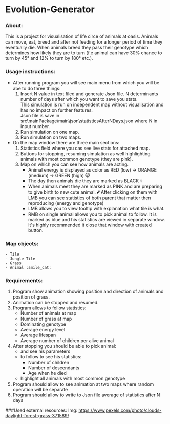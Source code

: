 # Evolution-Generator
### About:
This is a project for visualisation of life circe of animals at oasis.
Animals can move, eat, breed and after not feeding for a longer period of time they eventually die.
When animals breed they pass their genotype which determines how likely they are to turn (f.e animal can have 30% chance to turn by 45°  and 12% to turn by 180° etc.).
 
### Usage instructions:
- After running program you will see main menu from which you will be abe to do three things:
    1. Insert N value in text filed and generate Json file. N determinants number of days after which you want to save you stats.\
        This simulation is run on independent map without visualisation and has no impact on further features. \
        Json file is save in src\mainPackage\main\json\statisticsAfterNDays.json where N in input number.
    2. Run simulation on one map.
    3. Run simulation on two maps.
- On the map window there are three main sections:
    1. Statistics field where you cas see live stats for attached map.
    2. Buttons for stopping, resuming simulation as well highlighting animals with most common genotype (they are pink).
    3. Map on which you can see how animals are acting.
        - Animal energy is displayed as color as RED (low) -> ORANGE (medium) -> GREEN (high) :smile_cat:
        - The day then animals die they are marked as BLACK :skull:
        - When animals meet they are marked as PINK and are preparing to give birth to new cute animal. :two_hearts: After clicking on them with LMB you can see statistics of both parent that matter then reproducing (energy and genotype)
        - LMB allows you to view tooltip with explanation what tile is what.
        - RMB on single animal allows you to pick animal to follow. It is marked as blue and his statistics are viewed in separate window. \
            It's highly recommended it close that window with created button.



### Map objects:
    - Tile
    - Jungle Tile
    - Grass
    - Animal :smile_cat:

### Requirements:
1. Program show animation showing position and direction of animals and position of grass.
2. Animation can be stopped and resumed.
3. Program allows to follow statistics:
    - Number of animals at map
    - Number of grass at map
    - Dominating genotype
    - Average energy level
    - Average lifespan
    - Average number of children per alive animal
4. After stopping you should be able to pick animal:
    - and see his parameters
    - to follow to see his statistics:
        - Number of children
        - Number of descendants
        - Age when he died
    - highlight all animals with most common genotype
5. Program should allow to see animation at two maps where random operation will be separate
6. Program should allow to write to Json file average of statistics after N days 


###Used external resources: 
 Img: https://www.pexels.com/photo/clouds-daylight-forest-grass-371589/
